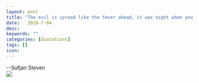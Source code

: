 ```yaml
---
layout: post
title: "The evil is spread like the fever ahead, it was night when you died my firefly. What could I have said to raise you from the dead, oh could I be the sky on the Forth of July"
date:   2018-7-04
desc:
keywords: ""
categories: [Quotations]
tags: []
icon:
---
```

--Sufjan Steven
<br>
<img src="https://github.com/harrydurbin/harrydurbin.github.io/blob/master/_posts/img/dad.jpeg?raw=true" class = "img-responsive"  />
